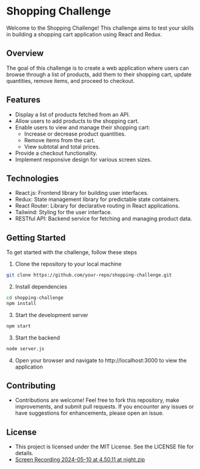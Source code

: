 # Shopping Challenge

Welcome to the Shopping Challenge! This challenge aims to test your skills in building a shopping cart application using React and Redux.

## Overview

The goal of this challenge is to create a web application where users can browse through a list of products, add them to their shopping cart, update quantities, remove items, and proceed to checkout.

## Features

- Display a list of products fetched from an API.
- Allow users to add products to the shopping cart.
- Enable users to view and manage their shopping cart:
  - Increase or decrease product quantities.
  - Remove items from the cart.
  - View subtotal and total prices.
- Provide a checkout functionality.
- Implement responsive design for various screen sizes.

## Technologies

- React.js: Frontend library for building user interfaces.
- Redux: State management library for predictable state containers.
- React Router: Library for declarative routing in React applications.
- Tailwind: Styling for the user interface.
- RESTful API: Backend service for fetching and managing product data.

## Getting Started

To get started with the challenge, follow these steps

1. Clone the repository to your local machine

```bash
git clone https://github.com/your-repo/shopping-challenge.git

```

2. Install dependencies

```bash
cd shopping-challenge
npm install
```

3. Start the development server

```bash
npm start
```

3. Start the backend 

```bash
node server.js
```

4. Open your browser and navigate to http://localhost:3000 to view the application




## Contributing
- Contributions are welcome! Feel free to fork this repository, make improvements, and submit pull requests. If you encounter any issues or have suggestions for enhancements, please open an issue.

## License
- This project is licensed under the MIT License. See the LICENSE file for details.
- [Screen Recording 2024-05-10 at 4.50.11 at night.zip](https://github.com/ekram-kedir/series_challenge/files/15270791/Screen.Recording.2024-05-10.at.4.50.11.at.night.zip)



